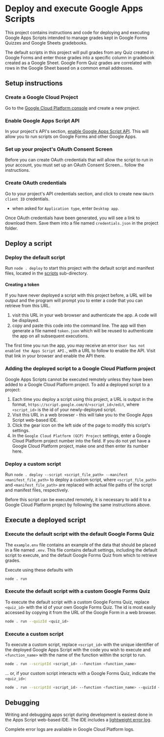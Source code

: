 # Deploy and execute Google Apps Scripts

This project contains instructions and code for deploying and executing Google Apps Scripts intended to manage grades kept in Google Forms Quizzes and Google Sheets gradebooks.

The default scripts in this project will pull grades from any Quiz created in Google Forms and enter those grades into a specific column in gradebook created as a Google Sheet. Google Form Quiz grades are correlated with rows in the Google Sheet based on a common email addresses.

## Setup instructions

### Create a Google Cloud Project

Go to the [Google Cloud Platform console](https://console.cloud.google.com/) and create a new project.

### Enable Google Apps Script API

In your project's API's section, [enable Google Apps Script API](https://developers.google.com/apps-script/api/quickstart/nodejs). This will allow you to run scripts on Google Forms and other Google Apps.

### Set up your project's OAuth Consent Screen

Before you can create OAuth credentials that will allow the script to run in your account, you must set up an OAuth Consent Screen... follow the instructions.

### Create OAuth credentials

Go to your project's API credentials section, and click to create new `OAuth client ID` credentials.

- when asked for `Application type`, enter `Desktop app`.

Once OAuth credentials have been generated, you will see a link to download them. Save them into a file named `credentials.json` in the project folder.

## Deploy a script

### Deploy the default script

Run `node . deploy` to start this project with the default script and manifest files, located in the [scripts](./scripts/) sub-directory.

#### Creating a token

If you have never deployed a script with this project before, a URL will be output and the program will prompt you to enter a code that you can retrieve from this URL.

1. visit this URL in your web browser and authenticate the app. A code will be displayed.
1. copy and paste this code into the command line. The app will then generate a file named `token.json` which will be reused to authenticate the app on all subsequent executions.

The first time you run the app, you may receive an error `User has not enabled the Apps Script API.`, with a URL to follow to enable the API. Visit that link in your browser and enable the API there.

### Adding the deployed script to a Google Cloud Platform project

Google Apps Scripts cannot be executed remotely unless they have been added to a Google Cloud Platform project. To add a deployed script to a project:

1. Each time you deploy a script using this project, a URL is output in the format, `https://script.google.com/d/<script_id>/edit`, where `<script_id>` is the id of your newly-deployed script.
2. Visit this URL in a web browser - this will take you to the Google Apps Script web-based IDE.
3. Click the gear icon on the left side of the page to modify this script's settings.
4. In the `Google Cloud Platform (GCP) Project` settings, enter a Google Cloud Platform project number into the field. If you do not yet have a Google Cloud Platform project, make one and then enter its number here.

### Deploy a custom script

Run `node . deploy --script <script_file_path> --manifest <manifest_file_path>` to deploy a custom script, where `<script_file_path>` and `<manifest_file_path>` are replaced with actual file paths of the script and manifest files, respectively.

Before this script can be executed remotely, it is necessary to add it to a Google Cloud Platform project by following the same instructions above.

## Execute a deployed script

### Execute the default script with the default Google Forms Quiz

The `example.env` file contains an example of the data that should be placed in a file named `.env`. This file contains default settings, including the default script to execute, and the default Google Forms Quiz from which to retrieve grades.

Execute using these defaults with

```bash
node . run
```

### Execute the default script with a custom Google Forms Quiz

To execute the default script with a custom Google Forms Quiz, replace `<quiz_id>` with the id of your own Google Forms Quiz. The id is most easily accessed by copying it from the URL of the Google Form in a web browser.

```bash
node . run --quizId <quiz_id>
```

### Execute a custom script

To execute a custom script, replace `<script_id>` with the unique identifier of the deployed Google Apps Script with the code you wish to execute and `<function_name>` with the name of the function within the script to run.

```bash
node . run --scriptId <script_id> --function <function_name>
```

... or, if your custom script interacts with a Google Forms Quiz, indicate the `<quiz_id>`:

```bash
node . run --scriptId <script_id> --function <function_name> --quizId <quiz_id>
```

## Debugging

Writing and debugging apps script during development is easiest done in the Apps Script web-based IDE. The IDE includes a [lightweight error log](https://developers.google.com/apps-script/guides/logging#basic_logging).

Complete error logs are available in Google Cloud Platform logs.
